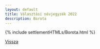 ```yaml
---
layout: default
title: Választási névjegyzék 2022
description: Borota
---
```


{% include settlementHTMLs/Borota.html %}

[Vissza](./)